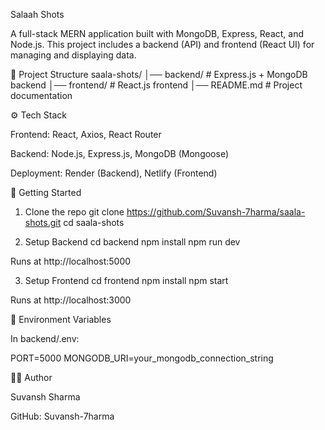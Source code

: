 Salaah Shots 

A full-stack MERN application built with MongoDB, Express, React, and Node.js.
This project includes a backend (API) and frontend (React UI) for managing and displaying data.

📂 Project Structure
saala-shots/
│── backend/        # Express.js + MongoDB backend
│── frontend/       # React.js frontend
│── README.md       # Project documentation

⚙️ Tech Stack

Frontend: React, Axios, React Router

Backend: Node.js, Express.js, MongoDB (Mongoose)

Deployment: Render (Backend), Netlify (Frontend)

🚀 Getting Started
1. Clone the repo
git clone https://github.com/Suvansh-7harma/saala-shots.git
cd saala-shots

2. Setup Backend
cd backend
npm install
npm run dev


Runs at http://localhost:5000

3. Setup Frontend
cd frontend
npm install
npm start


Runs at http://localhost:3000

🔑 Environment Variables

In backend/.env:

PORT=5000
MONGODB_URI=your_mongodb_connection_string

👨‍💻 Author

Suvansh Sharma

GitHub: Suvansh-7harma
